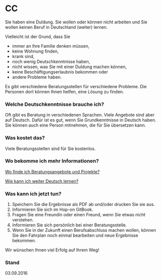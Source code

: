 CC
==

Sie haben eine Duldung. Sie wollen oder können nicht arbeiten und Sie wollen keinen Beruf in Deutschland (weiter) lernen. 

Vielleicht ist der Grund, dass Sie

-   immer an Ihre Familie denken müssen,
-   keine Wohnung finden,
-   krank sind,
-   noch wenig Deutschkenntnisse haben,
-   nicht wissen, was Sie mit einer Duldung machen können,
-   keine Beschäftigungserlaubnis bekommen oder
-   andere Probleme haben.

Es gibt verschiedene Beratungsstellen für verschiedene Probleme. Die Personen dort können Ihnen helfen, eine Lösung zu finden.

### Welche Deutschkenntnisse brauche ich?

Oft gibt es Beratung in verschiedenen Sprachen. Viele Angebote sind aber auf Deutsch. Dafür ist es gut, wenn Sie Grundkenntnisse in Deutsch haben. Sie können auch eine Person mitnehmen, die für Sie übersetzen kann.

### Was kostet das?

Viele Beratungsstellen sind für Sie kostenlos.

### Wo bekomme ich mehr Informationen?

[Wo finde ich Beratungsangebote und Projekte?](#beratung)

[Wie kann ich weiter Deutsch lernen?](#deutsch)

### Was kann ich jetzt tun?

1.  Speichern Sie die Ergebnisse als PDF ab und/oder drucken Sie sie aus.
2.  Informieren Sie sich im Hop-on GitBook.
3.  Fragen Sie eine Freundin oder einen Freund, wenn Sie etwas nicht verstehen.
4.  Informieren Sie sich persönlich bei einer Beratungsstelle.
5.  Wenn Sie in der Zukunft einen Berufsabschluss machen wollen, können Sie den Fahrplan noch einmal bearbeiten und neue Ergebnisse bekommen.

Wir wünschen Ihnen viel Erfolg auf Ihrem Weg!

### Stand

03.09.2016
